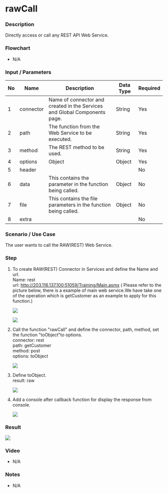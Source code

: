 ﻿# rawCall 

### Description

Directly access or call any REST API Web Service.

### Flowchart

- N/A 

### Input / Parameters

| No | Name | Description | Data Type | Required |
| ------ | ------ | ------ |------ | ------ |
| 1 | connector | Name of connector and created in the Services and Global Components page. | String | Yes  |
| 2 | path | The function from the Web Service to be executed. | String | Yes  |
| 3 | method | The REST method to be used. | String | Yes |
| 4 | options | Object | Object  | Yes |
| 5 | header | |  | No |
| 6 | data | This contains the  parameter in the function being called. | Object | No |
| 7 | file | This contains the file parameters in the function being called. | Object | No |
| 8 | extra |  |  | No |

### Scenario / Use Case

The user wants to call the RAW(REST) Web Service.

### Step

1. To create RAW(REST) Connector in Services and    define the Name and url.
   <br>Name: rest<br>
   url: http://203.116.137.100:51059/Training/Main.asmx ( Please refer to the picture below, there is a example of main web service.We have take one of the operation which is getCustomer as an example to apply for this function.)<br>
   
   ![](../../../../document/function/Dataset/rawCall/rawCall-step-1.png?raw=true)
   
   ![](../../../../document/function/Dataset/rawCall/rawCall-step-2.png?raw=true)

2. Call the function "rawCall" and define          the connector, path, method, set the            function "toObject"to options.
   <br>
   connector: rest<br>
   path: getCustomer<br>
   method: post<br>
   options: toObject<br>
   
   ![](../../../../document/function/Dataset/rawCall/rawCall-step-3.png?raw=true)

3. Define toObject.
   <br>
   result: raw
  
    ![](../../../../document/function/Dataset/rawCall/rawCall-step-4.png?raw=true)
   
4. Add a console after callback function for      display the response from console.   
    
    ![](../../../../document/function/Dataset/rawCall/rawCall-step-5.png?raw=true)
 
### Result

![](../../../../document/function/Dataset/rawCall/rawCall-result-1.png?raw=true)

### Video

- N/A

<!--[![Video](http://i.imgur.com/Ot5DWAW.png)](https://youtu.be/StTqXEQ2l-Y?t=35s)-->

### Notes

- N/A